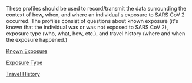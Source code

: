 ﻿
These profiles should be used to record/transmit the data surrounding the context of how, when, and where an individual's exposure to SARS CoV 2 occurred.  The profiles consist of questions about known exposure (it's known that the individual was or was not exposed to SARS CoV 2), exposure type (who, what, how, etc.),  and travel history (where and when the exposure happened.)

[Known Exposure](StructureDefinition-known-exposure.html)

[Exposure Type](StructureDefinition-exposure-type.html)

[Travel History](StructureDefinition-travel-history.html)